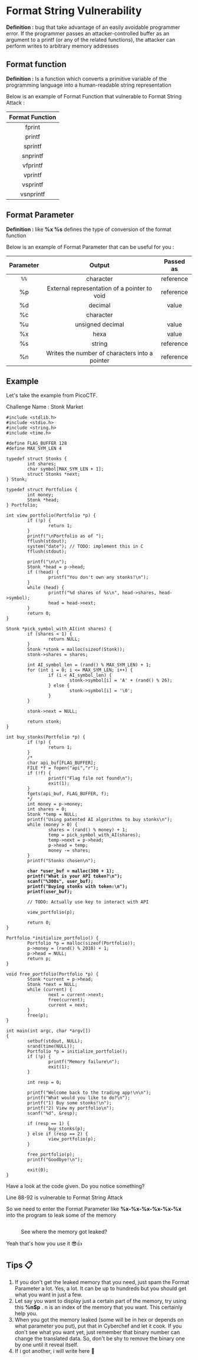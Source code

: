 # Format String Vulnerability

**Definition :** bug that take advantage of an easily avoidable programmer error. If the programmer passes an attacker-controlled buffer as an argument to a printf (or any of the related functions), the attacker can perform writes to arbitrary memory addresses

## Format function&#x20;

**Definition :** Is a function which converts a primitive variable of the programming language into a human-readable string representation

Below is an example of Format Function that vulnerable to Format String Attack :&#x20;

<table data-full-width="true"><thead><tr><th align="center">Format Function</th></tr></thead><tbody><tr><td align="center">fprint</td></tr><tr><td align="center">printf</td></tr><tr><td align="center">sprintf</td></tr><tr><td align="center">snprintf</td></tr><tr><td align="center">vfprintf</td></tr><tr><td align="center">vprintf</td></tr><tr><td align="center">vsprintf</td></tr><tr><td align="center">vsnprintf</td></tr></tbody></table>

## Format Parameter

**Definition :** like **%x %s** defines the type of conversion of the format function

Below is an example of Format Parameter that can be useful for you :

| Parameter |                     Output                     | Passed as |
| :-------: | :--------------------------------------------: | :-------: |
|    `%%`   |                    character                   | reference |
|     %p    |  External representation of a pointer to void  | reference |
|     %d    |                     decimal                    |   value   |
|     %c    |                    character                   |           |
|     %u    |                unsigned decimal                |   value   |
|     %x    |                      hexa                      |   value   |
|     %s    |                     string                     | reference |
|     %n    | Writes the number of characters into a pointer | reference |

## Example

Let's take the example from PicoCTF.

Challenge Name : Stonk Market

<pre class="language-c" data-title="vuln.c" data-line-numbers><code class="lang-c">#include &#x3C;stdlib.h>
#include &#x3C;stdio.h>
#include &#x3C;string.h>
#include &#x3C;time.h>

#define FLAG_BUFFER 128
#define MAX_SYM_LEN 4

typedef struct Stonks {
        int shares;
        char symbol[MAX_SYM_LEN + 1];
        struct Stonks *next;
} Stonk;

typedef struct Portfolios {
        int money;
        Stonk *head;
} Portfolio;

int view_portfolio(Portfolio *p) {
        if (!p) {
                return 1;
        }
        printf("\nPortfolio as of ");
        fflush(stdout);
        system("date"); // TODO: implement this in C
        fflush(stdout);

        printf("\n\n");
        Stonk *head = p->head;
        if (!head) {
                printf("You don't own any stonks!\n");
        }
        while (head) {
                printf("%d shares of %s\n", head->shares, head->symbol);
                head = head->next;
        }
        return 0;
}

Stonk *pick_symbol_with_AI(int shares) {
        if (shares &#x3C; 1) {
                return NULL;
        }
        Stonk *stonk = malloc(sizeof(Stonk));
        stonk->shares = shares;

        int AI_symbol_len = (rand() % MAX_SYM_LEN) + 1;
        for (int i = 0; i &#x3C;= MAX_SYM_LEN; i++) {
                if (i &#x3C; AI_symbol_len) {
                        stonk->symbol[i] = 'A' + (rand() % 26);
                } else {
                        stonk->symbol[i] = '\0';
                }
        }

        stonk->next = NULL;

        return stonk;
}

int buy_stonks(Portfolio *p) {
        if (!p) {
                return 1;
        }
        /*
        char api_buf[FLAG_BUFFER];
        FILE *f = fopen("api","r");
        if (!f) {
                printf("Flag file not found\n");
                exit(1);
        }
        fgets(api_buf, FLAG_BUFFER, f);
        */
        int money = p->money;
        int shares = 0;
        Stonk *temp = NULL;
        printf("Using patented AI algorithms to buy stonks\n");
        while (money > 0) {
                shares = (rand() % money) + 1;
                temp = pick_symbol_with_AI(shares);
                temp->next = p->head;
                p->head = temp;
                money -= shares;
        }
        printf("Stonks chosen\n");

<strong>        char *user_buf = malloc(300 + 1);
</strong><strong>        printf("What is your API token?\n");
</strong><strong>        scanf("%300s", user_buf);
</strong><strong>        printf("Buying stonks with token:\n");
</strong><strong>        printf(user_buf);
</strong>
        // TODO: Actually use key to interact with API

        view_portfolio(p);

        return 0;
}

Portfolio *initialize_portfolio() {
        Portfolio *p = malloc(sizeof(Portfolio));
        p->money = (rand() % 2018) + 1;
        p->head = NULL;
        return p;
}

void free_portfolio(Portfolio *p) {
        Stonk *current = p->head;
        Stonk *next = NULL;
        while (current) {
                next = current->next;
                free(current);
                current = next;
        }
        free(p);
}

int main(int argc, char *argv[])
{
        setbuf(stdout, NULL);
        srand(time(NULL));
        Portfolio *p = initialize_portfolio();
        if (!p) {
                printf("Memory failure\n");
                exit(1);
        }

        int resp = 0;

        printf("Welcome back to the trading app!\n\n");
        printf("What would you like to do?\n");
        printf("1) Buy some stonks!\n");
        printf("2) View my portfolio\n");
        scanf("%d", &#x26;resp);

        if (resp == 1) {
                buy_stonks(p);
        } else if (resp == 2) {
                view_portfolio(p);
        }

        free_portfolio(p);
        printf("Goodbye!\n");

        exit(0);
}
</code></pre>

Have a look at the code given. Do you notice something?

Line 88-92 is vulnerable to Format String Attack

So we need to enter the Format Parameter like **%x-%x-%x-%x-%x-%x** into the program to leak some of the memory

<figure><img src="../../../.gitbook/assets/image (1) (1) (1) (1) (1) (1).png" alt=""><figcaption><p>See where the memory got leaked?</p></figcaption></figure>

Yeah that's how you use it :sunglasses::thumbsup:

## Tips :clipboard:

1. If you don't get the leaked memory that you need, just spam the Format Parameter a lot. Yes, a lot. It can be up to hundreds but you should get what you want in just a few.
2. Let say you want to display just a certain part of the memory, try using this **%n$p** . n is an index of the memory that you want. This certainly help you.
3. When you got the memory leaked (some will be in hex or depends on what parameter you put), put that in Cyberchef and let it cook. If you don't see what you want yet, just remember that binary number can change the translated data. So, don't be shy to remove the binary one by one until it reveal itself.
4. If i got another, i will write here :handshake:
